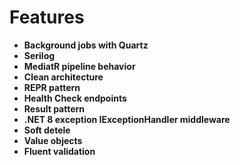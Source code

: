 # Features 

* __Background jobs with Quartz__
* __Serilog__
* __MediatR pipeline behavior__
* __Clean architecture__
* __REPR pattern__
* __Health Check endpoints__
* __Result pattern__
* __.NET 8 exception IExceptionHandler middleware__
* __Soft detele__
* __Value objects__
* __Fluent validation__
